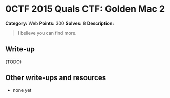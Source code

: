 # 0CTF 2015 Quals CTF: Golden Mac 2

**Category:** Web
**Points:** 300
**Solves:** 8
**Description:** 

> I believe you can find more.

## Write-up

(TODO)

## Other write-ups and resources

* none yet